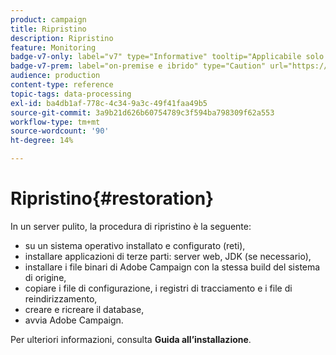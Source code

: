 ```yaml
---
product: campaign
title: Ripristino
description: Ripristino
feature: Monitoring
badge-v7-only: label="v7" type="Informative" tooltip="Applicabile solo a Campaign Classic v7"
badge-v7-prem: label="on-premise e ibrido" type="Caution" url="https://experienceleague.adobe.com/docs/campaign-classic/using/installing-campaign-classic/architecture-and-hosting-models/hosting-models-lp/hosting-models.html?lang=it" tooltip="Applicabile solo alle distribuzioni on-premise e ibride"
audience: production
content-type: reference
topic-tags: data-processing
exl-id: ba4db1af-778c-4c34-9a3c-49f41faa49b5
source-git-commit: 3a9b21d626b60754789c3f594ba798309f62a553
workflow-type: tm+mt
source-wordcount: '90'
ht-degree: 14%

---
```


# Ripristino{#restoration}



In un server pulito, la procedura di ripristino è la seguente:

* su un sistema operativo installato e configurato (reti),
* installare applicazioni di terze parti: server web, JDK (se necessario),
* installare i file binari di Adobe Campaign con la stessa build del sistema di origine,
* copiare i file di configurazione, i registri di tracciamento e i file di reindirizzamento,
* creare e ricreare il database,
* avvia Adobe Campaign.

Per ulteriori informazioni, consulta **Guida all’installazione**.
